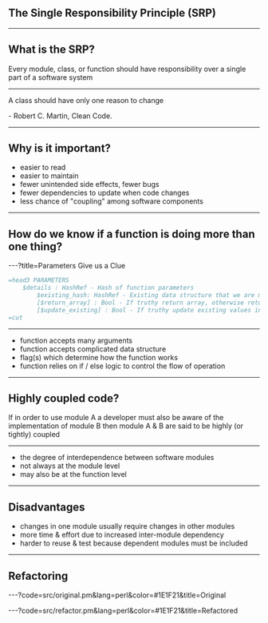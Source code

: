 ## The Single Responsibility Principle (SRP)

---

## What is the SRP?

Every module, class, or function should have responsibility over a single part of a software system

--- 

A class should have only one reason to change

\- Robert C. Martin, Clean Code.

---

## Why is it important?

* easier to read
* easier to maintain
* fewer unintended side effects, fewer bugs
* fewer dependencies to update when code changes
* less chance of "coupling" among software components

---

## How do we know if a function is doing more than one thing?

---?title=Parameters Give us a Clue

```perl
=head3 PARAMETERS
	$details : HashRef - Hash of function parameters
		$existing_hash: HashRef - Existing data structure that we are modifying
		[$return_array] : Bool - If truthy return array, otherwise return HashRef
		[$update_existing] : Bool - If truthy update existing values in the database
=cut
```

---

* function accepts many arguments
* function accepts complicated data structure
* flag(s) which determine how the function works
* function relies on if / else logic to control the flow of operation

---

## Highly coupled code?

If in order to use module A a developer must also be aware of the implementation of module B then module A & B are said to be highly (or tightly) coupled

---

* the degree of interdependence between software modules
* not always at the module level
* may also be at the function level

---

## Disadvantages 

* changes in one module usually require changes in other modules
* more time & effort due to increased inter-module dependency
* harder to reuse & test because dependent modules must be included

---

## Refactoring

---?code=src/original.pm&lang=perl&color=#1E1F21&title=Original

---?code=src/refactor.pm&lang=perl&color=#1E1F21&title=Refactored

